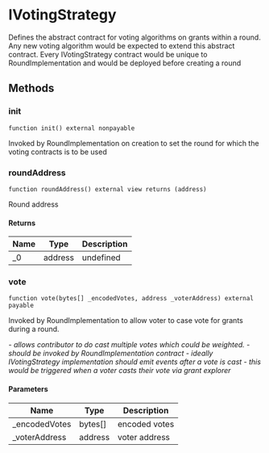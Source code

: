 # IVotingStrategy





Defines the abstract contract for voting algorithms on grants within a round. Any new voting algorithm would be expected to extend this abstract contract. Every IVotingStrategy contract would be unique to RoundImplementation and would be deployed before creating a round



## Methods

### init

```solidity
function init() external nonpayable
```

Invoked by RoundImplementation on creation to set the round for which the voting contracts is to be used




### roundAddress

```solidity
function roundAddress() external view returns (address)
```

Round address




#### Returns

| Name | Type | Description |
|---|---|---|
| _0 | address | undefined |

### vote

```solidity
function vote(bytes[] _encodedVotes, address _voterAddress) external payable
```

Invoked by RoundImplementation to allow voter to case vote for grants during a round.

*- allows contributor to do cast multiple votes which could be weighted. - should be invoked by RoundImplementation contract - ideally IVotingStrategy implementation should emit events after a vote is cast - this would be triggered when a voter casts their vote via grant explorer*

#### Parameters

| Name | Type | Description |
|---|---|---|
| _encodedVotes | bytes[] | encoded votes |
| _voterAddress | address | voter address |




